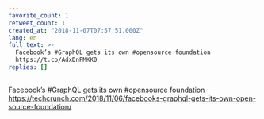 ```yaml
---
favorite_count: 1
retweet_count: 1
created_at: "2018-11-07T07:57:51.000Z"
lang: en
full_text: >-
  Facebook’s #GraphQL gets its own #opensource foundation
  https://t.co/AdxDnPMKK0
replies: []
---
```


Facebook’s #GraphQL gets its own #opensource foundation
<https://techcrunch.com/2018/11/06/facebooks-graphql-gets-its-own-open-source-foundation/>
